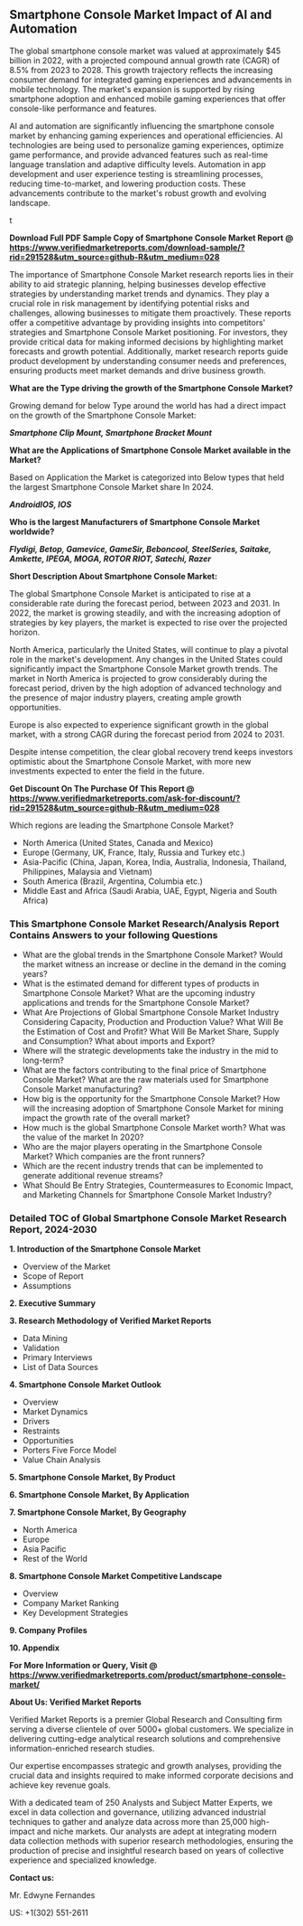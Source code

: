 <h2>Smartphone Console Market Impact of AI and Automation</h2><p>The global smartphone console market was valued at approximately $45 billion in 2022, with a projected compound annual growth rate (CAGR) of 8.5% from 2023 to 2028. This growth trajectory reflects the increasing consumer demand for integrated gaming experiences and advancements in mobile technology. The market's expansion is supported by rising smartphone adoption and enhanced mobile gaming experiences that offer console-like performance and features.</p><p>AI and automation are significantly influencing the smartphone console market by enhancing gaming experiences and operational efficiencies. AI technologies are being used to personalize gaming experiences, optimize game performance, and provide advanced features such as real-time language translation and adaptive difficulty levels. Automation in app development and user experience testing is streamlining processes, reducing time-to-market, and lowering production costs. These advancements contribute to the market's robust growth and evolving landscape.</p>t</p><p id="" class=""><strong>Download Full PDF Sample Copy of Smartphone Console Market Report @ <a href="https://www.verifiedmarketreports.com/download-sample/?rid=291528&utm_source=github-R&utm_medium=028" target="_blank">https://www.verifiedmarketreports.com/download-sample/?rid=291528&utm_source=github-R&utm_medium=028</a></strong></p><p>The importance of&nbsp;Smartphone Console Market research reports lies in their ability to aid strategic planning, helping businesses develop effective strategies by understanding market trends and dynamics. They play a crucial role in risk management by identifying potential risks and challenges, allowing businesses to mitigate them proactively. These reports offer a competitive advantage by providing insights into competitors' strategies and Smartphone Console Market positioning. For investors, they provide critical data for making informed decisions by highlighting market forecasts and growth potential. Additionally, market research reports guide product development by understanding consumer needs and preferences, ensuring products meet market demands and drive business growth.</p><p><strong>What are the&nbsp;Type driving the growth of the Smartphone Console Market?</strong></p><p id="" class="">Growing demand for below Type around the world has had a direct impact on the growth of the Smartphone Console Market:</p><em><strong>Smartphone Clip Mount, Smartphone Bracket Mount</strong></em></p><strong>What are the&nbsp;Applications&nbsp;of Smartphone Console Market available in the Market?</strong></p><p id="" class="">Based on Application the Market is categorized into Below types that held the largest Smartphone Console Market share In 2024.</p><em><strong>AndroidIOS, IOS</strong></em></p><strong>Who is the largest Manufacturers of Smartphone Console Market worldwide?</strong></p><p><em><strong>Flydigi, Betop, Gamevice, GameSir, Beboncool, SteelSeries, Saitake, Amkette, IPEGA, MOGA, ROTOR RIOT, Satechi, Razer</strong></em></p><p id="" class=""><strong>Short Description About Smartphone Console Market:</strong></p><p>The global Smartphone Console Market is anticipated to rise at a considerable rate during the forecast period, between 2023 and 2031. In 2022, the market is growing steadily, and with the increasing adoption of strategies by key players, the market is expected to rise over the projected horizon.</p><p>North America, particularly the United States, will continue to play a pivotal role in the market's development. Any changes in the United States could significantly impact the Smartphone Console Market growth trends. The market in North America is projected to grow considerably during the forecast period, driven by the high adoption of advanced technology and the presence of major industry players, creating ample growth opportunities.</p><p>Europe is also expected to experience significant growth in the global market, with a strong CAGR during the forecast period from 2024 to 2031.</p><p>Despite intense competition, the clear global recovery trend keeps investors optimistic about the Smartphone Console Market, with more new investments expected to enter the field in the future.</p><p id="" class=""><strong>Get Discount On The Purchase Of This Report @ <a href="https://www.verifiedmarketreports.com/ask-for-discount/?rid=291528&utm_source=github-R&utm_medium=028" target="_blank">https://www.verifiedmarketreports.com/ask-for-discount/?rid=291528&utm_source=github-R&utm_medium=028</a></strong></p>Which regions are leading the Smartphone Console Market?</p><ul><li>North America (United States, Canada and Mexico)</li><li>Europe (Germany, UK, France, Italy, Russia and Turkey etc.)</li><li>Asia-Pacific (China, Japan, Korea, India, Australia, Indonesia, Thailand, Philippines, Malaysia and Vietnam)</li><li>South America (Brazil, Argentina, Columbia etc.)</li><li>Middle East and Africa (Saudi Arabia, UAE, Egypt, Nigeria and South Africa)</li></ul><h3 id="" class="">This Smartphone Console Market Research/Analysis Report Contains Answers to your following Questions</h3><ul><li>What are the global trends in the Smartphone Console Market? Would the market witness an increase or decline in the demand in the coming years?</li><li>What is the estimated demand for different types of products in Smartphone Console Market? What are the upcoming industry applications and trends for the Smartphone Console Market?</li><li>What Are Projections of Global Smartphone Console Market Industry Considering Capacity, Production and Production Value? What Will Be the Estimation of Cost and Profit? What Will Be Market Share, Supply and Consumption? What about imports and Export?</li><li>Where will the strategic developments take the industry in the mid to long-term?</li><li>What are the factors contributing to the final price of Smartphone Console Market? What are the raw materials used for Smartphone Console Market manufacturing?</li><li>How big is the opportunity for the Smartphone Console Market? How will the increasing adoption of Smartphone Console Market for mining impact the growth rate of the overall market?</li><li>How much is the global Smartphone Console Market worth? What was the value of the market In 2020?</li><li>Who are the major players operating in the Smartphone Console Market? Which companies are the front runners?</li><li>Which are the recent industry trends that can be implemented to generate additional revenue streams?</li><li>What Should Be Entry Strategies, Countermeasures to Economic Impact, and Marketing Channels for Smartphone Console Market Industry?</li></ul><h3 id="" class="">Detailed TOC of Global Smartphone Console Market Research Report, 2024-2030</h3><p id="" class=""><strong>1. Introduction of the Smartphone Console Market</strong></p><ul><li>Overview of the Market</li><li>Scope of Report</li><li>Assumptions</li></ul><p id="" class=""><strong>2. Executive Summary</strong></p><p id="" class=""><strong>3. Research Methodology of Verified Market Reports</strong></p><ul><li>Data Mining</li><li>Validation</li><li>Primary Interviews</li><li>List of Data Sources</li></ul><p id="" class=""><strong>4. Smartphone Console Market Outlook</strong></p><ul><li>Overview</li><li>Market Dynamics</li><li>Drivers</li><li>Restraints</li><li>Opportunities</li><li>Porters Five Force Model</li><li>Value Chain Analysis</li></ul><p id="" class=""><strong>5. Smartphone Console Market, By Product</strong></p><p id="" class=""><strong>6. Smartphone Console Market, By Application</strong></p><p id="" class=""><strong>7. Smartphone Console Market, By Geography</strong></p><ul><li>North America</li><li>Europe</li><li>Asia Pacific</li><li>Rest of the World</li></ul><p id="" class=""><strong>8. Smartphone Console Market Competitive Landscape</strong></p><ul><li>Overview</li><li>Company Market Ranking</li><li>Key Development Strategies</li></ul><p id="" class=""><strong>9. Company Profiles</strong></p><p id="" class=""><strong>10. Appendix</strong></p><p id="" class=""><strong>For More Information or Query, Visit @ <a href="https://www.verifiedmarketreports.com/product/smartphone-console-market/" target="_blank">https://www.verifiedmarketreports.com/product/smartphone-console-market/</a></strong></p><p id="" class=""><strong>About Us: Verified Market Reports</strong></p><p id="" class="">Verified Market Reports is a premier Global Research and Consulting firm serving a diverse clientele of over 5000+ global customers. We specialize in delivering cutting-edge analytical research solutions and comprehensive information-enriched research studies.</p><p id="" class="">Our expertise encompasses strategic and growth analyses, providing the crucial data and insights required to make informed corporate decisions and achieve key revenue goals.</p><p id="" class="">With a dedicated team of 250 Analysts and Subject Matter Experts, we excel in data collection and governance, utilizing advanced industrial techniques to gather and analyze data across more than 25,000 high-impact and niche markets. Our analysts are adept at integrating modern data collection methods with superior research methodologies, ensuring the production of precise and insightful research based on years of collective experience and specialized knowledge.</p><p id="" class=""><strong>Contact us:</strong></p><p id="" class="">Mr. Edwyne Fernandes</p><p id="" class="">US: +1(302) 551-2611</p>